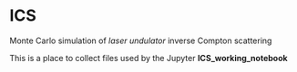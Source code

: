 # ICS
Monte Carlo simulation of *laser undulator* inverse Compton scattering

This is a place to collect files used by the Jupyter **ICS_working_notebook**
